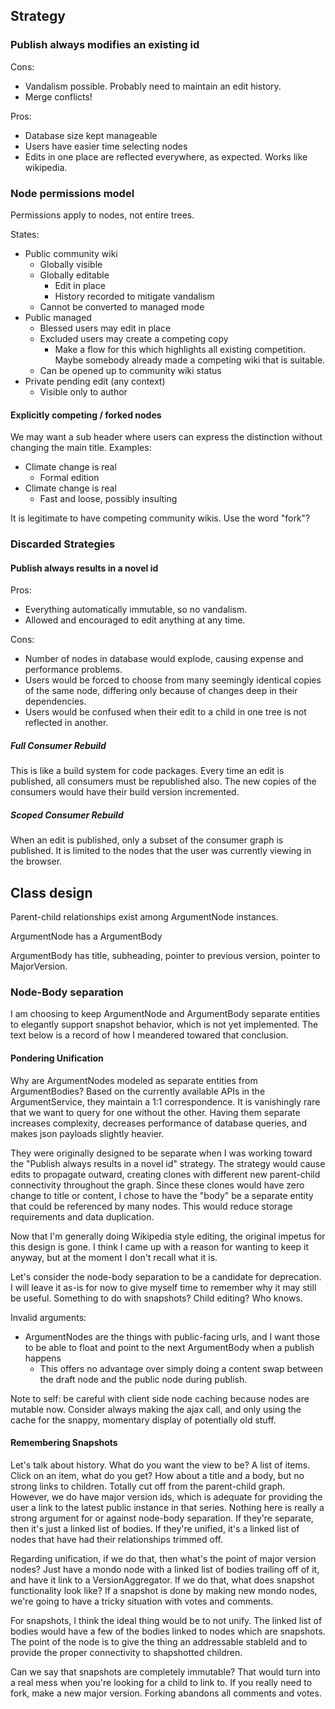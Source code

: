 ## Strategy

### Publish always modifies an existing id

Cons:
- Vandalism possible. Probably need to maintain an edit history.
- Merge conflicts!

Pros:
- Database size kept manageable
- Users have easier time selecting nodes
- Edits in one place are reflected everywhere, as expected. Works like wikipedia.

### Node permissions model

Permissions apply to nodes, not entire trees.

States:
- Public community wiki
  - Globally visible
  - Globally editable
    - Edit in place
    - History recorded to mitigate vandalism
  - Cannot be converted to managed mode
- Public managed
  - Blessed users may edit in place
  - Excluded users may create a competing copy
    - Make a flow for this which highlights all existing competition. Maybe somebody
    already made a competing wiki that is suitable.
  - Can be opened up to community wiki status
- Private pending edit (any context)
  - Visible only to author

#### Explicitly competing / forked nodes

We may want a sub header where users can express the distinction without changing
the main title. Examples:
- Climate change is real
  - Formal edition
- Climate change is real
  - Fast and loose, possibly insulting

It is legitimate to have competing community wikis. Use the word "fork"?


### Discarded Strategies

#### Publish always results in a novel id

Pros:
- Everything automatically immutable, so no vandalism.
- Allowed and encouraged to edit anything at any time.

Cons:
- Number of nodes in database would explode, causing expense and performance problems.
- Users would be forced to choose from many seemingly identical copies of the same node,
differing only because of changes deep in their dependencies.
- Users would be confused when their edit to a child in one tree is not reflected in another.

##### Full Consumer Rebuild

This is like a build system for code packages. Every time an edit is published, all consumers
must be republished also. The new copies of the consumers would have their build version
incremented.

##### Scoped Consumer Rebuild

When an edit is published, only a subset of the consumer graph is published. It is limited to
the nodes that the user was currently viewing in the browser.

## Class design

Parent-child relationships exist among ArgumentNode instances.

ArgumentNode has a ArgumentBody

ArgumentBody has title, subheading, pointer to previous version,
pointer to MajorVersion.

### Node-Body separation

I am choosing to keep ArgumentNode and ArgumentBody separate entities to
elegantly support snapshot behavior, which is not yet implemented.
The text below is a record of how I meandered towared that conclusion.

#### Pondering Unification

Why are ArgumentNodes modeled as separate entities from ArgumentBodies?
Based on the currently available APIs in the ArgumentService, they maintain a 1:1
correspondence. It is vanishingly rare that we want to query for one without the other.
Having them separate increases complexity, decreases performance of database queries,
and makes json payloads slightly heavier.

They were originally designed to be separate when I was working toward the
"Publish always results in a novel id" strategy. The strategy would cause edits
to propagate outward, creating clones with different new parent-child
connectivity throughout the graph. Since these clones would have zero change to
title or content, I chose to have the "body" be a separate entity that could be
referenced by many nodes. This would reduce storage requirements and data duplication.

Now that I'm generally doing Wikipedia style editing, the original impetus for
this design is gone. I think I came up with a reason for wanting to keep it anyway,
but at the moment I don't recall what it is.

Let's consider the node-body separation to be a candidate for deprecation. I will
leave it as-is for now to give myself time to remember why it may still be useful.
Something to do with snapshots? Child editing? Who knows.

Invalid arguments:
* ArgumentNodes are the things with public-facing urls, and I want those to be
able to float and point to the next ArgumentBody when a publish happens
  * This offers no advantage over simply doing a content swap between the draft
  node and the public node during publish.

Note to self: be careful with client side node caching because nodes are mutable now.
Consider always making the ajax call, and only using the cache for the snappy,
momentary display of potentially old stuff.

#### Remembering Snapshots

Let's talk about history. What do you want the view to be? A list of items.
Click on an item, what do you get? How about a title and a body, but no
strong links to children. Totally cut off from the parent-child graph.
However, we do have major version ids, which is adequate for providing the user
a link to the latest public instance in that series. Nothing here is really a
strong argument for or against node-body separation. If they're separate, then it's
just a linked list of bodies. If they're unified, it's a linked list of nodes
that have had their relationships trimmed off.

Regarding unification, if we do that, then what's the point of major version nodes?
Just have a mondo node with a linked list of bodies trailing off of it, and have it
link to a VersionAggregator. If we do that, what does snapshot functionality look like?
If a snapshot is done by making new mondo nodes, we're going to have a tricky situation
with votes and comments.

For snapshots, I think the ideal thing would be to not unify. The linked list of bodies
would have a few of the bodies linked to nodes which are snapshots. The point of the
node is to give the thing an addressable stableId and to provide the proper
connectivity to shapshotted children.

Can we say that snapshots are completely immutable? That would turn into a real mess
when you're looking for a child to link to. If you really need to fork, make a
new major version. Forking abandons all comments and votes.